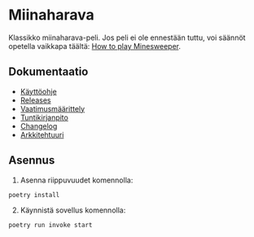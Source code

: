 # Miinaharava

Klassikko miinaharava-peli. Jos peli ei ole ennestään tuttu, voi säännöt opetella vaikkapa täältä: [How to play Minesweeper](https://minesweepergame.com/strategy/how-to-play-minesweeper.php).

## Dokumentaatio

* [Käyttöohje](https://github.com/akskokki/ot-harjoitustyo/blob/master/dokumentaatio/kayttoohje.md)
* [Releases](https://github.com/akskokki/ot-harjoitustyo/releases)
* [Vaatimusmäärittely](https://github.com/akskokki/ot-harjoitustyo/blob/master/dokumentaatio/vaatimusmaarittely.md)
* [Tuntikirjanpito](https://github.com/akskokki/ot-harjoitustyo/blob/master/dokumentaatio/tuntikirjanpito.md)
* [Changelog](https://github.com/akskokki/ot-harjoitustyo/blob/master/dokumentaatio/changelog.md)
* [Arkkitehtuuri](https://github.com/akskokki/ot-harjoitustyo/blob/master/dokumentaatio/arkkitehtuuri.md)

## Asennus

1. Asenna riippuvuudet komennolla:

```bash
poetry install
```

2. Käynnistä sovellus komennolla:

```bash
poetry run invoke start
```
